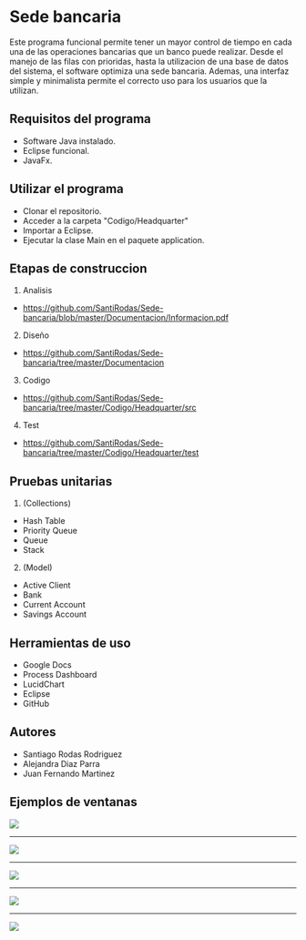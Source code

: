 # Sede bancaria

Este programa funcional permite tener un mayor control de tiempo en cada una de las operaciones bancarias que un banco puede realizar.
Desde el manejo de las filas con prioridas, hasta la utilizacion de una base de datos del sistema, el software optimiza una sede bancaria.
Ademas, una interfaz simple y minimalista permite el correcto uso para los usuarios que la utilizan. 

## Requisitos del programa
* Software Java instalado.
* Eclipse funcional.
* JavaFx.

## Utilizar el programa
* Clonar el repositorio.
* Acceder a la carpeta "Codigo/Headquarter"
* Importar a Eclipse.
* Ejecutar la clase Main en el paquete application.

## Etapas de construccion

1. Analisis
* https://github.com/SantiRodas/Sede-bancaria/blob/master/Documentacion/Informacion.pdf

2. Diseño
* https://github.com/SantiRodas/Sede-bancaria/tree/master/Documentacion

3. Codigo
* https://github.com/SantiRodas/Sede-bancaria/tree/master/Codigo/Headquarter/src

4. Test
* https://github.com/SantiRodas/Sede-bancaria/tree/master/Codigo/Headquarter/test


## Pruebas unitarias
1. (Collections)
* Hash Table
* Priority Queue
* Queue
* Stack

2. (Model)
* Active Client
* Bank
* Current Account
* Savings Account

## Herramientas de uso
* Google Docs
* Process Dashboard
* LucidChart
* Eclipse
* GitHub

## Autores
* Santiago Rodas Rodriguez
* Alejandra Diaz Parra
* Juan Fernando Martinez

## Ejemplos de ventanas

![](https://github.com/SantiRodas/Sede-bancaria/blob/master/Extras/Imagenes/1.JPG)

------------------------------------------------------------------------------------------

![](https://github.com/SantiRodas/Sede-bancaria/blob/master/Extras/Imagenes/2.JPG)

------------------------------------------------------------------------------------------

![](https://github.com/SantiRodas/Sede-bancaria/blob/master/Extras/Imagenes/3.JPG)

------------------------------------------------------------------------------------------

![](https://github.com/SantiRodas/Sede-bancaria/blob/master/Extras/Imagenes/4.JPG)

------------------------------------------------------------------------------------------

![](https://github.com/SantiRodas/Sede-bancaria/blob/master/Extras/Imagenes/5.JPG)
